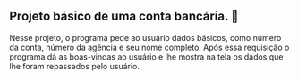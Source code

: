 ## Projeto básico de uma conta bancária. 💸

Nesse projeto, o programa pede ao usuário dados básicos, como número da conta, número da agência e seu nome completo. Após essa requisição o programa dá as boas-vindas ao usuário e lhe mostra na tela
os dados que lhe foram repassados pelo usuário.


